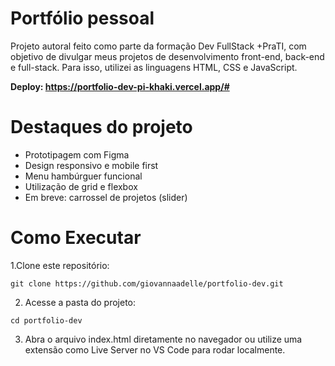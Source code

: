 # Portfólio pessoal
Projeto autoral feito como parte da formação Dev FullStack +PraTI, com objetivo de divulgar meus projetos de desenvolvimento front-end, back-end e full-stack. Para isso, utilizei as linguagens HTML, CSS e JavaScript. 

**Deploy: https://portfolio-dev-pi-khaki.vercel.app/#**

# Destaques do projeto
* Prototipagem com Figma
* Design responsivo e mobile first
* Menu hambúrguer funcional
* Utilização de grid e flexbox
* Em breve: carrossel de projetos (slider)

# Como Executar
1.Clone este repositório:
```
git clone https://github.com/giovannaadelle/portfolio-dev.git
```

2. Acesse a pasta do projeto:
```
cd portfolio-dev
```
3. Abra o arquivo index.html diretamente no navegador ou utilize uma extensão como Live Server no VS Code para rodar localmente.
